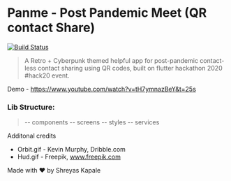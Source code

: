 # Panme - Post Pandemic Meet (QR contact Share) 


[![Build Status](https://travis-ci.org/joemccann/dillinger.svg?branch=master)](https://travis-ci.org/joemccann/dillinger)
> A Retro + Cyberpunk themed helpful app for post-pandemic contact-less contact sharing using QR codes, built on flutter hackathon 2020 #hack20 event. 

Demo - https://www.youtube.com/watch?v=tH7ymnazBeY&t=25s

### Lib Structure:

 > -- components
 > -- screens
 > -- styles
 > -- services



Additonal credits
 - Orbit.gif - Kevin Murphy, Dribble.com
 - Hud.gif - Freepik, www.freepik.com


Made with ❤	 by Shreyas Kapale
